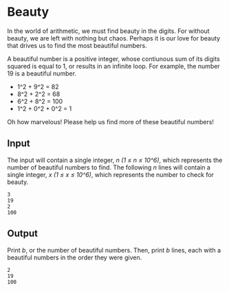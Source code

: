 # Beauty

In the world of arithmetic, we must find beauty in the digits. For without beauty, we are left with nothing but chaos. Perhaps it is our love for beauty that drives us to find the most beautiful numbers.

A beautiful number is a positive integer, whose contiunous sum of its digits squared is equal to 1, or results in an infinite loop. For example, the number 19 is a beautiful number.

- 1^2 + 9^2 = 82
- 8^2 + 2^2 = 68
- 6^2 + 8^2 = 100
- 1^2 + 0^2 + 0^2 = 1

Oh how marvelous! Please help us find more of these beautiful numbers!

## Input

The input will contain a single integer, _n (1 ≤ n ≤ 10^6)_, which represents the number of beautiful numbers to find. The following _n_ lines will contain a single integer, _x (1 ≤ x ≤ 10^6)_, which represents the number to check for beauty.

```
3
19
2
100
```

## Output

Print _b_, or the number of beautiful numbers. Then, print _b_ lines, each with a beautiful numbers in the order they were given.

```
2
19
100
```
